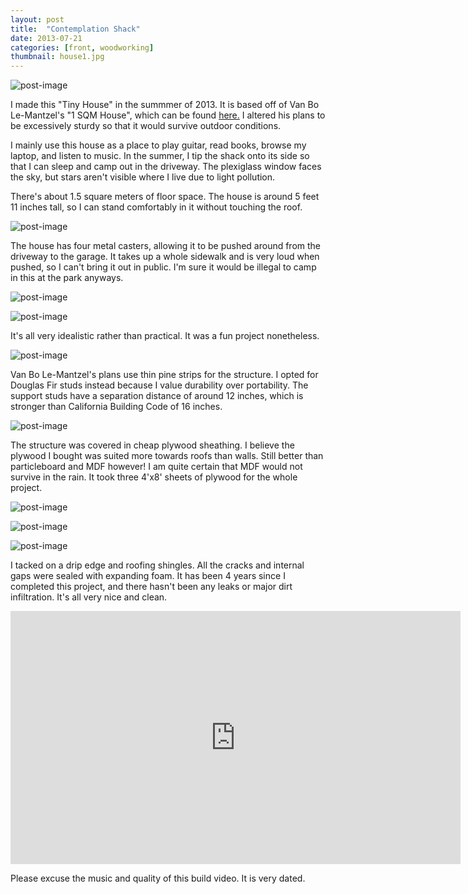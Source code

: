 ```yaml
---
layout: post
title:  "Contemplation Shack"
date: 2013-07-21
categories: [front, woodworking]
thumbnail: house1.jpg
---
```

![post-image]({{site.url}}/assets/house1.jpg)

I made this "Tiny House" in the summmer of 2013. It is based off of Van Bo Le-Mantzel's "1 SQM House", which can be found [here.](https://www.youtube.com/watch?v=Okqa7qdAPbo) I altered his plans to be excessively sturdy so that it would survive outdoor conditions. <br>

I mainly use this house as a place to play guitar, read books, browse my laptop, and listen to music. In the summer, I tip the shack onto its side so that I can sleep and camp out in the driveway. The plexiglass window faces the sky, but stars aren't visible where I live due to light pollution. <br>

There's about 1.5 square meters of floor space. The house is around 5 feet 11 inches tall, so I can stand comfortably in it without touching the roof.

![post-image]({{site.url}}/assets/house2.jpg)

The house has four metal casters, allowing it to be pushed around from the driveway to the garage. It takes up a whole sidewalk and is very loud when pushed, so I can't bring it out in public. I'm sure it would be illegal to camp in this at the park anyways.

![post-image]({{site.url}}/assets/house3.jpg)

![post-image]({{site.url}}/assets/house4.jpg)



It's all very idealistic rather than practical. It was a fun project nonetheless.

![post-image]({{site.url}}/assets/housebuild1.jpg)

Van Bo Le-Mantzel's plans use thin pine strips for the structure. I opted for Douglas Fir studs instead because I value durability over portability. The support studs have a separation distance of around 12 inches, which is stronger than California Building Code of 16 inches.

![post-image]({{site.url}}/assets/housebuild2.jpg)

The structure was covered in cheap plywood sheathing. I believe the plywood I bought was suited more towards roofs than walls. Still better than particleboard and MDF however! I am quite certain that MDF would not survive in the rain. It took three 4'x8' sheets of plywood for the whole project.

![post-image]({{site.url}}/assets/housebuild3.jpg)

![post-image]({{site.url}}/assets/housebuild4.jpg)

![post-image]({{site.url}}/assets/housebuild5.jpg)

I tacked on a drip edge and roofing shingles. All the cracks and internal gaps were sealed with expanding foam. It has been 4 years since I completed this project, and there hasn't been any leaks or major dirt infiltration. It's all very nice and clean.

<iframe width="720" height="405" src="https://www.youtube.com/embed/CjiD8-tMMgM" frameborder="0" allowfullscreen></iframe>

Please excuse the music and quality of this build video. It is very dated.

